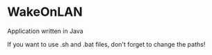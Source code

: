 # WakeOnLAN
Application written in Java

If you want to use .sh and .bat files, don't forget to change the paths!
